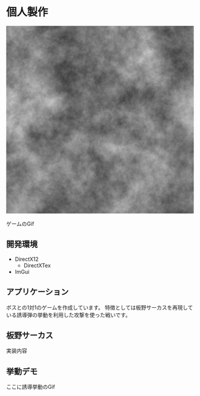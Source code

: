 # 個人製作

![Test Image1](https://github.com/Hnaoyan/LWEngine/blob/master/Resources/Dissolve/noise0.png?raw=true)

ゲームのGif

## 開発環境
- DirectX12
  - DirectXTex
- ImGui

## アプリケーション
ボスとの1対1のゲームを作成しています。
特徴としては板野サーカスを再現している誘導弾の挙動を利用した攻撃を使った戦いです。

## 板野サーカス


実装内容

## 挙動デモ

ここに誘導挙動のGif

